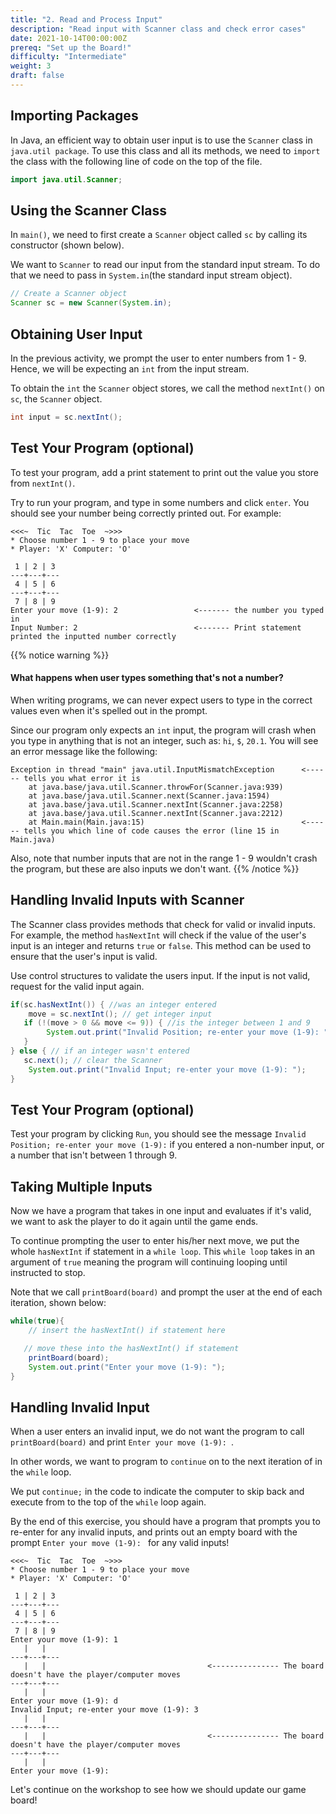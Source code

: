 ```yaml
---
title: "2. Read and Process Input"
description: "Read input with Scanner class and check error cases"
date: 2021-10-14T00:00:00Z
prereq: "Set up the Board!"
difficulty: "Intermediate"
weight: 3
draft: false
---
```


## Importing Packages

In Java, an efficient way to obtain user input is to use the `Scanner` class in `java.util package`. To use this class and all its methods, we need to `import` the class with the following line of code on the top of the file.

```java
import java.util.Scanner;
```

## Using the Scanner Class

In `main()`, we need to first create a `Scanner` object called `sc` by calling its constructor (shown below).

We want to `Scanner` to read our input from the standard input stream. To do that we need to pass in `System.in`(the standard input stream object).

```java
// Create a Scanner object
Scanner sc = new Scanner(System.in);
```

## Obtaining User Input

In the previous activity, we prompt the user to enter numbers from 1 - 9. Hence, we will be expecting an `int` from the input stream.

To obtain the `int` the `Scanner` object stores, we call the method `nextInt()` on `sc`, the `Scanner` object.

```java
int input = sc.nextInt();
```

## Test Your Program (optional)

To test your program, add a print statement to print out the value you store from `nextInt()`.

Try to run your program, and type in some numbers and click `enter`. You should see your number being correctly printed out. For example:

```
<<<~  Tic  Tac  Toe  ~>>>
* Choose number 1 - 9 to place your move
* Player: 'X' Computer: 'O'

 1 | 2 | 3 
---+---+---
 4 | 5 | 6 
---+---+---
 7 | 8 | 9 
Enter your move (1-9): 2                 <------- the number you typed in
Input Number: 2                          <------- Print statement printed the inputted number correctly
```

{{% notice warning %}}
#### What happens when user types something that's not a number?

When writing programs, we can never expect users to type in the correct values even when it's spelled out in the prompt.

Since our program only expects an `int` input, the program will crash when you type in anything that is not an integer, such as: `hi`, `$`, `20.1`. You will see an error message like the following:

```
Exception in thread "main" java.util.InputMismatchException      <------ tells you what error it is
    at java.base/java.util.Scanner.throwFor(Scanner.java:939)
    at java.base/java.util.Scanner.next(Scanner.java:1594)
    at java.base/java.util.Scanner.nextInt(Scanner.java:2258)
    at java.base/java.util.Scanner.nextInt(Scanner.java:2212)
    at Main.main(Main.java:15)                                   <------ tells you which line of code causes the error (line 15 in Main.java)
```

Also, note that number inputs that are not in the range 1 - 9 wouldn't crash the program, but these are also inputs we don't want.
{{% /notice %}}

## Handling Invalid Inputs with Scanner

The Scanner class provides methods that check for valid or invalid inputs. For example, the method `hasNextInt` will check if the value of the user's input is an integer and returns `true` or `false`. This method can be used to ensure that the user's input is valid.

Use control structures to validate the users input. If the input is not valid, request for the valid input again. 

```java
if(sc.hasNextInt()) { //was an integer entered
	move = sc.nextInt(); // get integer input
   if (!(move > 0 && move <= 9)) { //is the integer between 1 and 9
		System.out.print("Invalid Position; re-enter your move (1-9): ");
   }
} else { // if an integer wasn't entered
   sc.next(); // clear the Scanner
	System.out.print("Invalid Input; re-enter your move (1-9): ");
}
```

## Test Your Program (optional)

Test your program by clicking `Run`, you should see the message `Invalid Position; re-enter your move (1-9):` if you entered a non-number input, or a number that isn't between 1 through 9.

## Taking Multiple Inputs

Now we have a program that takes in one input and evaluates if it's valid, we want to ask the player to do it again until the game ends.

To continue prompting the user to enter his/her next move, we put the whole `hasNextInt` if statement in a `while loop`. This `while loop` takes in an argument of `true` meaning the program will continuing looping until instructed to stop.

Note that we call `printBoard(board)` and prompt the user at the end of each iteration, shown below:

```java
while(true){
    // insert the hasNextInt() if statement here

   // move these into the hasNextInt() if statement 
    printBoard(board);
    System.out.print("Enter your move (1-9): "); 
}
```

## Handling Invalid Input

When a user enters an invalid input, we do not want the program to call `printBoard(board)` and print `Enter your move (1-9): `.

In other words, we want to program to `continue` on to the next iteration of in the `while` loop.

We put `continue;` in the code to indicate the computer to skip back and execute from to the top of the `while` loop again.

By the end of this exercise, you should have a program that prompts you to re-enter for any invalid inputs, and prints out an empty board with the prompt `Enter your move (1-9): ` for any valid inputs!

```
<<<~  Tic  Tac  Toe  ~>>>
* Choose number 1 - 9 to place your move
* Player: 'X' Computer: 'O'

 1 | 2 | 3 
---+---+---
 4 | 5 | 6 
---+---+---
 7 | 8 | 9 
Enter your move (1-9): 1
   |   |   
---+---+---
   |   |                                    <--------------- The board doesn't have the player/computer moves
---+---+---
   |   |   
Enter your move (1-9): d
Invalid Input; re-enter your move (1-9): 3
   |   |   
---+---+---
   |   |                                    <--------------- The board doesn't have the player/computer moves
---+---+---
   |   |   
Enter your move (1-9): 
```

Let's continue on the workshop to see how we should update our game board!
